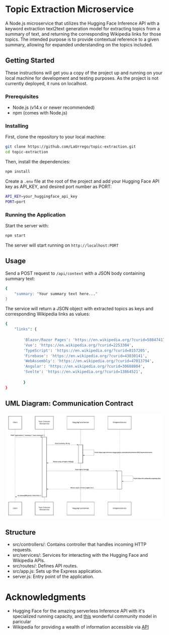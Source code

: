 # Topic Extraction Microservice

A Node.js microservice that utilizes the Hugging Face Inference API with a keyword extraction text2text generation model for extracting topics from a summary of text, and returning the  corresponding Wikipedia links for those topics. The intended purpose is to provide contextual reference to a given summary, allowing for expanded understanding on the topics included. 

## Getting Started

These instructions will get you a copy of the project up and running on your local machine for development and testing purposes. As the project is not currently deployed, it runs on localhost.

### Prerequisites

- Node.js (v14.x or newer recommended)
- npm (comes with Node.js)

### Installing

First, clone the repository to your local machine:

```bash
git clone https://github.com/LaUrrego/topic-extraction.git
cd topic-extraction
```

Then, install the dependencies: 

```bash
npm install
```

Create a `.env` file at the root of the project and add your Hugging Face API key as API_KEY, and desired port number as PORT:

```bash
API_KEY=your_huggingface_api_key
PORT=port
```

### Running the Application

Start the server with:

```bash
npm start
```

The server will start running on `http://localhost:PORT`

## Usage

Send a POST request to `/api/context` with a JSON body containing summary text:

```bash
{
    "summary: "Your summary text here..."
}
```

The service will return a JSON object with extracted topics as keys and corresponding Wikipedia links as values:

```bash
{
    "links": {

        'Blazor/Razor Pages': 'https://en.wikipedia.org/?curid=58847417',
        'Vue': 'https://en.wikipedia.org/?curid=2253304', 
        'TypeScript': 'https://en.wikipedia.org/?curid=8157205', 
        'Firebase': 'https://en.wikipedia.org/?curid=43030141', 
        'WebAssembly': 'https://en.wikipedia.org/?curid=47013794', 
        'Angular': 'https://en.wikipedia.org/?curid=30688804', 
        'Svelte': 'https://en.wikipedia.org/?curid=13864521', 

        }
}
```

## UML Diagram: Communication Contract

![Lucidchart Diagram](https://github.com/LaUrrego/topic-extraction/blob/main/images/cs361%20Microservice%20Communication%20Contract.png?raw=true)


## Structure

- src/controllers/: Contains controller that handles incoming HTTP requests.
- src/services/: Services for interacting with the Hugging Face and Wikipedia APIs.
- src/routes/: Defines API routes.
- src/app.js: Sets up the Express application.
- server.js: Entry point of the application.

# Acknowledgments
- Hugging Face for the amazing serverless Inference API with it's specialized running capacity, and [this](https://huggingface.co/transformer3/H2-keywordextractor?text=I+love+AutoTrain+%F0%9F%A4%97.) wonderful community model in paricular
- Wikipedia for providing a wealth of information accessible via [API](https://en.wikipedia.org/w/api.php?action=help&modules=query%2Bsearch)